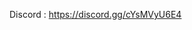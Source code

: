 Discord : https://discord.gg/cYsMVyU6E4

<!---
Sleyzyy/Sleyzyy is a ✨ special ✨ repository because its `README.md` (this file) appears on your GitHub profile.
You can click the Preview link to take a look at your changes.
--->
